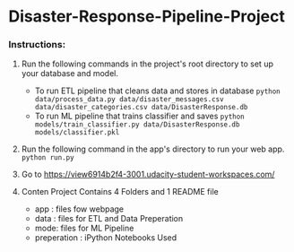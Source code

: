 # Disaster-Response-Pipeline-Project

### Instructions:
1. Run the following commands in the project's root directory to set up your database and model.

    - To run ETL pipeline that cleans data and stores in database
        `python data/process_data.py data/disaster_messages.csv data/disaster_categories.csv data/DisasterResponse.db`
    - To run ML pipeline that trains classifier and saves
        `python models/train_classifier.py data/DisasterResponse.db models/classifier.pkl`

2. Run the following command in the app's directory to run your web app.
    `python run.py`

3. Go to https://view6914b2f4-3001.udacity-student-workspaces.com/

4. Conten 
Project Contains 4 Folders and 1 README file
    - app : files fow webpage
    - data :  files for ETL and Data Preperation
    - mode: files for ML Pipeline
    - preperation : iPython Notebooks Used
